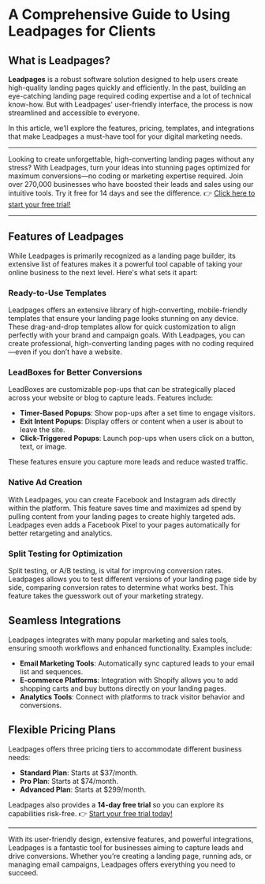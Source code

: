 # A Comprehensive Guide to Using Leadpages for Clients

## What is Leadpages?

**Leadpages** is a robust software solution designed to help users create high-quality landing pages quickly and efficiently. In the past, building an eye-catching landing page required coding expertise and a lot of technical know-how. But with Leadpages' user-friendly interface, the process is now streamlined and accessible to everyone. 

In this article, we’ll explore the features, pricing, templates, and integrations that make Leadpages a must-have tool for your digital marketing needs.

---

Looking to create unforgettable, high-converting landing pages without any stress? With Leadpages, turn your ideas into stunning pages optimized for maximum conversions—no coding or marketing expertise required. Join over 270,000 businesses who have boosted their leads and sales using our intuitive tools. Try it free for 14 days and see the difference. 👉 [Click here to start your free trial!](https://bit.ly/LEadPages)

---

## Features of Leadpages

While Leadpages is primarily recognized as a landing page builder, its extensive list of features makes it a powerful tool capable of taking your online business to the next level. Here's what sets it apart:

### Ready-to-Use Templates

Leadpages offers an extensive library of high-converting, mobile-friendly templates that ensure your landing page looks stunning on any device. These drag-and-drop templates allow for quick customization to align perfectly with your brand and campaign goals. With Leadpages, you can create professional, high-converting landing pages with no coding required—even if you don’t have a website.

### LeadBoxes for Better Conversions

LeadBoxes are customizable pop-ups that can be strategically placed across your website or blog to capture leads. Features include:

- **Timer-Based Popups**: Show pop-ups after a set time to engage visitors.
- **Exit Intent Popups**: Display offers or content when a user is about to leave the site.
- **Click-Triggered Popups**: Launch pop-ups when users click on a button, text, or image.

These features ensure you capture more leads and reduce wasted traffic.

### Native Ad Creation

With Leadpages, you can create Facebook and Instagram ads directly within the platform. This feature saves time and maximizes ad spend by pulling content from your landing pages to create highly targeted ads. Leadpages even adds a Facebook Pixel to your pages automatically for better retargeting and analytics.

### Split Testing for Optimization

Split testing, or A/B testing, is vital for improving conversion rates. Leadpages allows you to test different versions of your landing page side by side, comparing conversion rates to determine what works best. This feature takes the guesswork out of your marketing strategy.

## Seamless Integrations

Leadpages integrates with many popular marketing and sales tools, ensuring smooth workflows and enhanced functionality. Examples include:

- **Email Marketing Tools**: Automatically sync captured leads to your email list and sequences.
- **E-commerce Platforms**: Integration with Shopify allows you to add shopping carts and buy buttons directly on your landing pages.
- **Analytics Tools**: Connect with platforms to track visitor behavior and conversions.

## Flexible Pricing Plans

Leadpages offers three pricing tiers to accommodate different business needs:

- **Standard Plan**: Starts at $37/month.
- **Pro Plan**: Starts at $74/month.
- **Advanced Plan**: Starts at $299/month.

Leadpages also provides a **14-day free trial** so you can explore its capabilities risk-free. 👉 [Start your free trial today!](https://bit.ly/LEadPages)

---

With its user-friendly design, extensive features, and powerful integrations, Leadpages is a fantastic tool for businesses aiming to capture leads and drive conversions. Whether you’re creating a landing page, running ads, or managing email campaigns, Leadpages offers everything you need to succeed.
